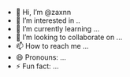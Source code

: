 - 👋 Hi, I’m @zaxnn
- 👀 I’m interested in ..
- 🌱 I’m currently learning ...
- 💞️ I’m looking to collaborate on ...
- 📫 How to reach me ...
- 😄 Pronouns: ...
- ⚡ Fun fact: ...

<!---
zaxnn/zaxnn is a ✨ special ✨ repository because its `README.md` (this file) appears on your GitHub profile.
You can click the Preview link to take a look at your changes.
--->

